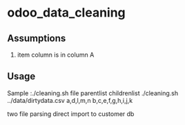# odoo_data_cleaning

## Assumptions
1. item column is in column A


## Usage

Sample :./cleaning.sh file parentlist childrenlist 
./cleaning.sh ../data/dirtydata.csv a,d,l,m,n b,c,e,f,g,h,i,j,k

two file parsing
direct import to customer db
